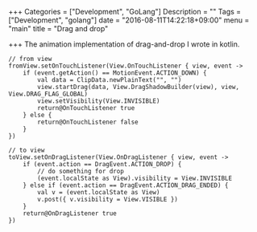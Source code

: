 +++
Categories = ["Development", "GoLang"]
Description = ""
Tags = ["Development", "golang"]
date = "2016-08-11T14:22:18+09:00"
menu = "main"
title = "Drag and drop"

+++
The animation implementation of drag-and-drop I wrote in kotlin.

```
// from view
fromView.setOnTouchListener(View.OnTouchListener { view, event ->
    if (event.getAction() == MotionEvent.ACTION_DOWN) {
        val data = ClipData.newPlainText("", "")
        view.startDrag(data, View.DragShadowBuilder(view), view, View.DRAG_FLAG_GLOBAL)
        view.setVisibility(View.INVISIBLE)
        return@OnTouchListener true
    } else {
        return@OnTouchListener false
    }
})

// to view
toView.setOnDragListener(View.OnDragListener { view, event ->
    if (event.action == DragEvent.ACTION_DROP) {
        // do something for drop
        (event.localState as View).visibility = View.INVISIBLE
    } else if (event.action == DragEvent.ACTION_DRAG_ENDED) {
        val v = (event.localState as View)
        v.post({ v.visibility = View.VISIBLE })
    }
    return@OnDragListener true
})
```

